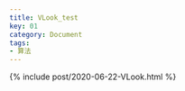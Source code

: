 ```yaml
---
title: VLook_test
key: 01
category: Document
tags:
- 算法
---
```


{% include post/2020-06-22-VLook.html %}